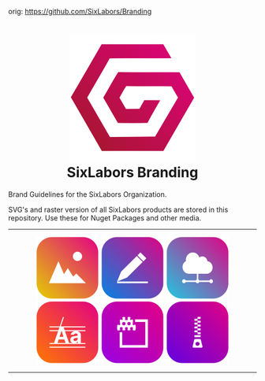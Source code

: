 orig: https://github.com/SixLabors/Branding

<h1 align="center">
<img src="icons/org/sixlabors.svg" alt="SixLabors" width="256"/>
<br>
SixLabors Branding
</h1>

Brand Guidelines for the SixLabors Organization.

SVG's and raster version of all SixLabors products are stored in this repository. Use these for Nuget Packages and other media.

<hr>
<div align="center">
<img src="icons/imagesharp/sixlabors.imagesharp.svg" alt="SixLabors.ImageSharp" width="128"/>
<img src="icons/imagesharp.drawing/sixlabors.imagesharp.drawing.svg" alt="SixLabors.ImageSharp.Drawing" width="128"/>
<img src="icons/imagesharp.web/sixlabors.imagesharp.web.svg" alt="SixLabors.ImageSharp.Web" width="128"/>
<img src="icons/fonts/sixlabors.fonts.svg" alt="SixLabors.Fonts" width="128"/>
<img src="icons/imagesharp.textures/sixlabors.imagesharp.textures.svg" alt="Imagesharp.Textures" width="128"/>
<img src="icons/zlibstream/sixlabors.zlibstream.svg" alt="SixLabors.Zlibstream" width="128"/>
</div>
<hr>
